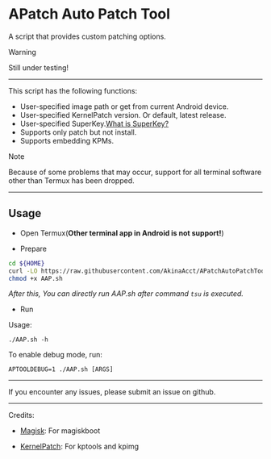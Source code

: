 # APatch Auto Patch Tool

A script that provides custom patching options.
> [!WARNING]
> Still under testing!

---

This script has the following functions:

- User-specified image path or get from current Android device.  
- User-specified KernelPatch version. Or default, latest release.  
- User-specified SuperKey.[What is SuperKey?](https://apatch.top/faq.html#what-is-superkey) 
- Supports only patch but not install.
- Supports embedding KPMs.

> [!NOTE]
> Because of some problems that may occur, support for all terminal software other than Termux has been dropped.

---

## Usage

- Open Termux(**Other terminal app in Android is not support!**)

- Prepare

```bash
cd ${HOME}
curl -LO https://raw.githubusercontent.com/AkinaAcct/APatchAutoPatchTool/main/AAP.sh
chmod +x AAP.sh
```

*After this, You can directly run AAP.sh after command `tsu` is executed.*

- Run

Usage:

```shell
./AAP.sh -h
```

To enable debug mode, run:

```
APTOOLDEBUG=1 ./AAP.sh [ARGS]
```

---

If you encounter any issues, please submit an issue on github.

---

Credits:

- [Magisk](https://github.com/topjohnwu/magisk): For magiskboot

- [KernelPatch](https://github.com/bmax121/KernelPatch): For kptools and kpimg
